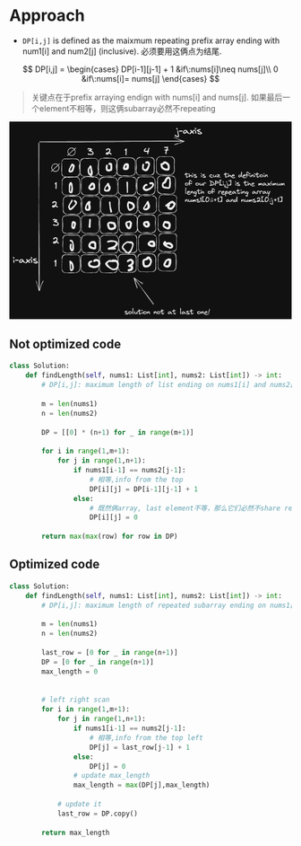 # Approach

- `DP[i,j]` is defined as the maixmum repeating prefix array ending with num1[i] and num2[j] (inclusive). 必须要用这俩点为结尾.

$$
DP[i,j] = \begin{cases}
    DP[i-1][j-1] + 1 &if\:nums[i]\neq nums[j]\\
    0 &if\:nums[i]= nums[j]
\end{cases}
$$

> 关键点在于prefix arraying endign with nums[i] and nums[j]. 如果最后一个element不相等，则这俩subarray必然不repeating

![](diagram-LC-718-maximum-length-of-repeated-subarray.png)

## Not optimized code
```python
class Solution:
    def findLength(self, nums1: List[int], nums2: List[int]) -> int:
        # DP[i,j]: maximum length of list ending on nums1[i] and nums2[j]

        m = len(nums1)
        n = len(nums2)

        DP = [[0] * (n+1) for _ in range(m+1)]
        
        for i in range(1,m+1):
            for j in range(1,n+1):
                if nums1[i-1] == nums2[j-1]:
                    # 相等,info from the top
                    DP[i][j] = DP[i-1][j-1] + 1
                else:
                    # 既然俩array, last element不等，那么它们必然不share repeating array ending on nums1[i] and num2s[j]
                    DP[i][j] = 0
        
        return max(max(row) for row in DP)

```


## Optimized code

```python
class Solution:
    def findLength(self, nums1: List[int], nums2: List[int]) -> int:
        # DP[i,j]: maximum length of repeated subarray ending on nums1[i] and nums2[j]

        m = len(nums1)
        n = len(nums2)
        
        last_row = [0 for _ in range(n+1)]
        DP = [0 for _ in range(n+1)]
        max_length = 0
        

        # left right scan
        for i in range(1,m+1):
            for j in range(1,n+1):
                if nums1[i-1] == nums2[j-1]:
                    # 相等,info from the top left
                    DP[j] = last_row[j-1] + 1
                else:
                    DP[j] = 0
                # update max_length
                max_length = max(DP[j],max_length)

            # update it
            last_row = DP.copy()
        
        return max_length
```
